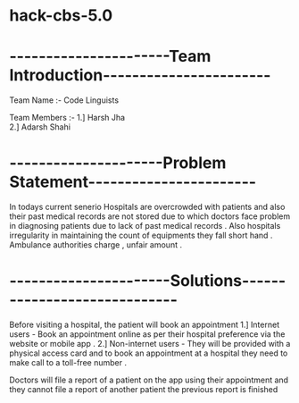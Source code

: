 # hack-cbs-5.0

# ----------------------Team Introduction-----------------------

Team Name :- Code Linguists

Team Members :- 1.] Harsh Jha<br>
                2.] Adarsh Shahi

# ---------------------Problem Statement-----------------------
 In todays current senerio Hospitals are overcrowded with patients and also their past medical records  are not stored due to which doctors face problem in diagnosing patients due to lack of past medical records .
 Also hospitals irregularity in maintaining the count of equipments they fall short hand .
 Ambulance authorities charge , unfair amount .

 # ----------------------Solutions-----------------------------

Before visiting a hospital, the patient will book an appointment
 1.] Internet users - Book an appointment online as per their hospital preference  via the website or mobile app .
 2.] Non-internet users - They will be provided with a physical access card and to book an appointment at a hospital they need to make call to a toll-free number .

Doctors will file a report of a patient on the app using their appointment and they cannot file a report of another patient the previous report is finished
